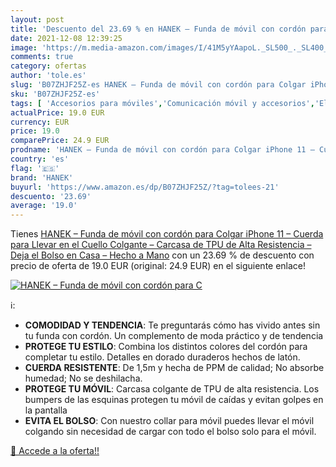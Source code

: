```yaml
---
layout: post
title: 'Descuento del 23.69 % en HANEK – Funda de móvil con cordón para C'
date: 2021-12-08 12:39:25
image: 'https://m.media-amazon.com/images/I/41M5yYAapoL._SL500_._SL400_.jpg'
comments: true
category: ofertas
author: 'tole.es'
slug: 'B07ZHJF25Z-es HANEK – Funda de móvil con cordón para Colgar iPhone 11 –...'
sku: 'B07ZHJF25Z-es'
tags: [ 'Accesorios para móviles','Comunicación móvil y accesorios','Electrónica','Fundas con correa para hombro y cordón para teléfonos móviles','Fundas y carcasas para teléfonos móviles','hanek','iphone', ]
actualPrice: 19.0 EUR
currency: EUR
price: 19.0
comparePrice: 24.9 EUR
prodname: 'HANEK – Funda de móvil con cordón para Colgar iPhone 11 – Cuerda para Llevar en el Cuello Colgante – Carcasa de TPU de Alta Resistencia – Deja el Bolso en Casa – Hecho a Mano'
country: 'es'
flag: '🇪🇸'
brand: 'HANEK'
buyurl: 'https://www.amazon.es/dp/B07ZHJF25Z/?tag=tolees-21'
descuento: '23.69'
average: '19.0'
---
```


Tienes [HANEK – Funda de móvil con cordón para Colgar iPhone 11 – Cuerda para Llevar en el Cuello Colgante – Carcasa de TPU de Alta Resistencia – Deja el Bolso en Casa – Hecho a Mano](https://www.amazon.es/dp/B07ZHJF25Z/?tag=tolees-21) con un 23.69 % de descuento con precio de oferta de 19.0 EUR (original: 24.9 EUR) en el siguiente enlace!

[![HANEK – Funda de móvil con cordón para C](https://m.media-amazon.com/images/I/41M5yYAapoL._SL500_._SL400_.jpg)](https://www.amazon.es/dp/B07ZHJF25Z/?tag=tolees-21)

ℹ️:

- <strong>COMODIDAD Y TENDENCIA</strong>: Te preguntarás cómo has vivido antes sin tu funda con cordón. Un complemento de moda práctico y de tendencia
- <strong>PROTEGE TU ESTILO</strong>: Combina los distintos colores del cordón para completar tu estilo. Detalles en dorado duraderos hechos de latón.
- <strong>CUERDA RESISTENTE</strong>: De 1,5m y hecha de PPM de calidad; No absorbe humedad; No se deshilacha.
- <strong>PROTEGE TU MÓVIL</strong>: Carcasa colgante de TPU de alta resistencia. Los bumpers de las esquinas protegen tu móvil de caídas y evitan golpes en la pantalla
- <strong>EVITA EL BOLSO</strong>: Con nuestro collar para móvil puedes llevar el móvil colgando sin necesidad de cargar con todo el bolso solo para el móvil.

[🛒 Accede a la oferta!!](https://www.amazon.es/dp/B07ZHJF25Z/?tag=tolees-21)
